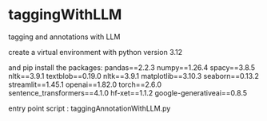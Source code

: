 # taggingWithLLM
tagging and annotations with LLM


create a virtual environment with python version 3.12

and pip install the packages: 
pandas==2.2.3
numpy==1.26.4
spacy==3.8.5
nltk==3.9.1
textblob==0.19.0
nltk==3.9.1
matplotlib==3.10.3
seaborn==0.13.2
streamlit==1.45.1
openai==1.82.0
torch==2.6.0
sentence_transformers==4.1.0
hf-xet==1.1.2
google-generativeai==0.8.5


entry point script : taggingAnnotationWithLLM.py
